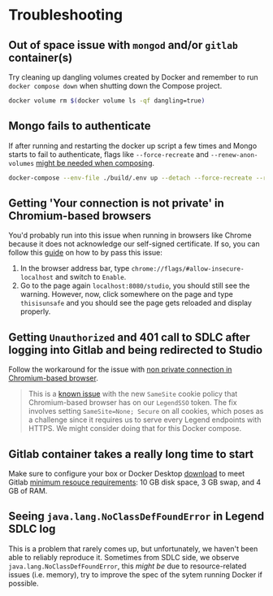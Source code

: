 # Troubleshooting

## Out of space issue with `mongod` and/or `gitlab` container(s)

Try cleaning up dangling volumes created by Docker and remember to run `docker compose down` when shutting down the Compose project.

```sh
docker volume rm $(docker volume ls -qf dangling=true)
```

## Mongo fails to authenticate

If after running and restarting the docker up script a few times and Mongo starts to fail to authenticate, flags like `--force-recreate` and `--renew-anon-volumes` [might be needed when composing](https://stackoverflow.com/questions/53509236/mongo-authentication-inside-docker/53509958).

```sh
docker-compose --env-file ./build/.env up --detach --force-recreate --renew-anon-volumes
```

## Getting 'Your connection is not private' in Chromium-based browsers

You'd probably run into this issue when running in browsers like Chrome because it does not acknowledge our self-signed certificate. If so, you can follow this [guide](https://www.technipages.com/google-chrome-bypass-your-connection-is-not-private-message) on how to by pass this issue:

1. In the browser address bar, type `chrome://flags/#allow-insecure-localhost` and switch to `Enable`.
2. Go to the page again `localhost:8080/studio`, you should still see the warning. However, now, click somewhere on the page and type `thisisunsafe` and you should see the page gets reloaded and display properly.

## Getting `Unauthorized` and 401 call to SDLC after logging into Gitlab and being redirected to Studio

Follow the workaround for the issue with [non private connection in Chromium-based browser](#getting-your-connection-is-not-private-in-chromium-based-browsers).

> This is a [known issue](https://github.com/finos/legend-studio/issues/28) with the new `SameSite` cookie policy that Chromium-based browser has on our `LegendSSO` token. The fix involves setting `SameSite=None; Secure` on all cookies, which poses as a challenge since it requires us to serve every Legend endpoints with HTTPS. We might consider doing that for this Docker compose.

## Gitlab container takes a really long time to start

Make sure to configure your box or Docker Desktop [download](https://docs.docker.com/docker-for-mac/install/) to meet Gitlab [minimum resouce requirements](https://docs.gitlab.com/ee/install/requirements.html): 10 GB disk space, 3 GB swap, and 4 GB of RAM.

## Seeing `java.lang.NoClassDefFoundError` in Legend SDLC log

This is a problem that rarely comes up, but unfortunately, we haven't been able to reliably reproduce it. Sometimes from SDLC side, we observe `java.lang.NoClassDefFoundError`, this _might be_ due to resource-related issues (i.e. memory), try to improve the spec of the sytem running Docker if possible.
